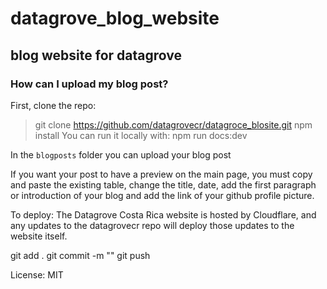 
# datagrove_blog_website
## blog website for datagrove

### How can I upload my blog post?

First, clone the repo:

> git clone https://github.com/datagrovecr/datagroce_blosite.git
> npm install
> You can run it locally with:
> npm run docs:dev

In the `blogposts` folder you can upload your blog post

If you want your post to have a preview on the main page, you must copy and paste the existing table, change the title, date, add the first paragraph or introduction of your blog and add the link of your github profile picture.

To deploy: The Datagrove Costa Rica website is hosted by Cloudflare, and any updates to the datagrovecr repo will deploy those updates to the website itself.

git add .
git commit -m "<insert message describing changes>"
git push

License: MIT